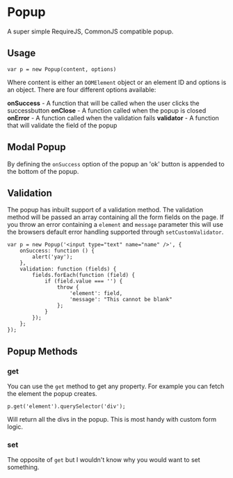 Popup
=====

A super simple RequireJS, CommonJS compatible popup.

## Usage

`var p = new Popup(content, options)`

Where content is either an `DOMElement` object or an element ID and options is an object. There are four different options available:

**onSuccess** - A function that will be called when the user clicks the successbutton
**onClose** - A function called when the popup is closed
**onError** - A function called when the validation fails
**validator** - A function that will validate the field of the popup

## Modal Popup

By defining the `onSuccess` option of the popup an 'ok' button is appended to the bottom of the popup.

## Validation

The popup has inbuilt support of a validation method. The validation method will be passed an array containing all the form fields on the page. If you throw an error containing a `element` and `message` parameter this will use the browsers default error handling supported through `setCustomValidator`.

    var p = new Popup('<input type="text" name="name" />', {
    	onSuccess: function () {
    		alert('yay');
    	},
    	validation: function (fields) {
    		fields.forEach(function (field) {
    			if (field.value === '') {
    				throw {
    					'element': field,
    					'message': "This cannot be blank"
    				};
    			}
    		});
    	};
    });

## Popup Methods

### get

You can use the `get` method to get any property. For example you can fetch the element the popup creates.

    p.get('element').querySelector('div');

Will return all the divs in the popup. This is most handy with custom form logic.

### set

The opposite of `get` but I wouldn't know why you would want to set something.

